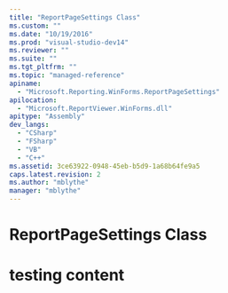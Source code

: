 ```yaml
---
title: "ReportPageSettings Class"
ms.custom: ""
ms.date: "10/19/2016"
ms.prod: "visual-studio-dev14"
ms.reviewer: ""
ms.suite: ""
ms.tgt_pltfrm: ""
ms.topic: "managed-reference"
apiname: 
  - "Microsoft.Reporting.WinForms.ReportPageSettings"
apilocation: 
  - "Microsoft.ReportViewer.WinForms.dll"
apitype: "Assembly"
dev_langs: 
  - "CSharp"
  - "FSharp"
  - "VB"
  - "C++"
ms.assetid: 3ce63922-0948-45eb-b5d9-1a68b64fe9a5
caps.latest.revision: 2
ms.author: "mblythe"
manager: "mblythe"
---
```

# ReportPageSettings Class
# testing content